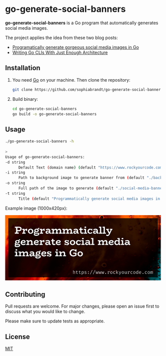# go-generate-social-banners

**go-generate-social-banners** is a Go program that automatically generates social media images.

The project applies the idea from these two blog posts:

- [Programatically generate gorgeous social media images in Go](https://pace.dev/blog/2020/03/02/dynamically-generate-social-images-in-golang-by-mat-ryer.html)
- [Writing Go CLIs With Just Enough Architecture](https://blog.carlmjohnson.net/post/2020/go-cli-how-to-and-advice/)

## Installation

1. You need [Go](https://golang.org/dl/) on your machine. Then clone the repository:

   ```sh
   git clone https://github.com/sophiabrandt/go-generate-social-banners.git
   ```

2. Build binary:

   ```sh
   cd go-generate-social-banners
   go build -o go-generate-social-banners
   ```

## Usage

```sh
./go-generate-social-banners -h

>
Usage of go-generate-social-banners:
-d string
      Default Text (domain name) (default "https://www.rockyourcode.com")
-i string
      Path to background image to generate banner from (default "./background.jpg")
-o string
      Full path of the image to generate (default "./social-media-banner.png")
-t string
      Title (default "Programmatically generate social media images in Go")
```

Example image (1000x420px):

![example image](social-media-banner.png)

## Contributing

Pull requests are welcome. For major changes, please open an issue first to discuss what you would like to change.

Please make sure to update tests as appropriate.

## License

[MIT](https://choosealicense.com/licenses/mit/)
